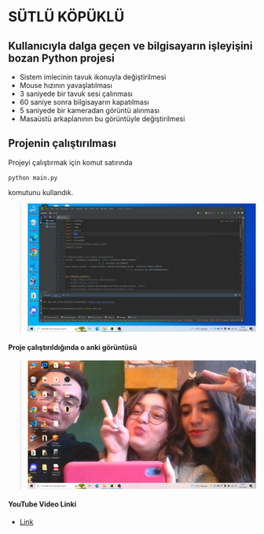 # SÜTLÜ KÖPÜKLÜ
## Kullanıcıyla dalga geçen ve bilgisayarın işleyişini bozan Python projesi

* Sistem imlecinin tavuk ikonuyla değiştirilmesi
* Mouse hızının yavaşlatılması
* 3 saniyede bir tavuk sesi çalınması
* 60 saniye sonra bilgisayarın kapatılması
* 5 saniyede bir kameradan görüntü alınması
* Masaüstü arkaplanının bu görüntüyle değiştirilmesi

## Projenin çalıştırılması
Projeyi çalıştırmak için komut satırında
```
python main.py
```
komutunu kullandık. 

> ![](readme_images/proje1.PNG)

#### Proje çalıştırıldığında o anki görüntüsü

> ![](readme_images/proje2.PNG) 


#### YouTube Video Linki
* [Link](https://www.youtube.com/watch?v=R_4VaN85TBM)
